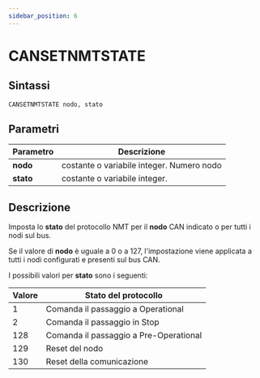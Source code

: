 ```yaml
---
sidebar_position: 6
---
```


# CANSETNMTSTATE

## Sintassi

  ```
CANSETNMTSTATE nodo, stato
  ```

## Parametri
|Parametro                 | Descrizione                                               |                
|--------------------------|-----------------------------------------------------------|
| **nodo**                 | costante o variabile integer. Numero nodo                 |        
| **stato**                | costante o variabile integer.                             |

## Descrizione
Imposta lo **stato** del protocollo NMT per il **nodo** CAN indicato o per tutti i nodi sul bus. 

Se il valore di **nodo** è uguale a 0 o a 127, l'impostazione viene applicata a tutti i nodi configurati e presenti sul bus CAN. 

I possibili valori per **stato** sono i seguenti:

|Valore   | Stato del protocollo                          |                
|---------|-----------------------------------------------|
|  1	    |  Comanda il passaggio a Operational           |
|  2    	|  Comanda il passaggio in Stop                 |
|  128	  |  Comanda il passaggio a Pre-Operational       |
|  129	  |  Reset del nodo                               |
|  130	  |  Reset della comunicazione                    |
